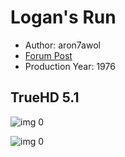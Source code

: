 # Logan's Run

* Author: aron7awol
* [Forum Post](https://www.avsforum.com/threads/bass-eq-for-filtered-movies.2995212/post-59347132)
* Production Year: 1976

## TrueHD 5.1

![img 0](https://i.imgur.com/rKoOgsh.jpg)

![img 0](https://i.imgur.com/FoilmKE.png)

